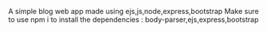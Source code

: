 A simple blog web app made using ejs,js,node,express,bootstrap
Make sure to use npm i to install the dependencies : body-parser,ejs,express,bootstrap

